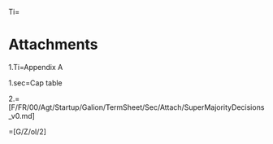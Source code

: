 Ti=<h1>Attachments</h1>

1.Ti=Appendix A

1.sec=Cap table

2.=[F/FR/00/Agt/Startup/Galion/TermSheet/Sec/Attach/SuperMajorityDecisions_v0.md]

=[G/Z/ol/2]
